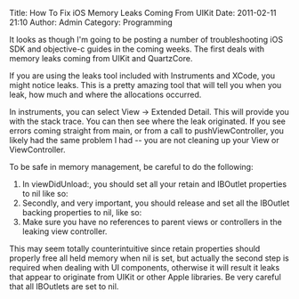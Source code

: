 Title: How To Fix iOS Memory Leaks Coming From UIKit 
Date: 2011-02-11 21:10
Author: Admin
Category: Programming

It looks as though I'm going to be posting a number of troubleshooting
iOS SDK and objective-c guides in the coming weeks. The first deals with
memory leaks coming from UIKit and QuartzCore.

If you are using the leaks tool included with Instruments and XCode, you
might notice leaks. This is a pretty amazing tool that will tell you
when you leak, how much and where the allocations occurred.

In instruments, you can select View -\> Extended Detail. This will
provide you with the stack trace. You can then see where the leak
originated. If you see errors coming straight from main, or from a call
to pushViewController, you likely had the same problem I had -- you are
not cleaning up your View or ViewController.

To be safe in memory management, be careful to do the following:

1.  In viewDidUnload:, you should set all your retain and IBOutlet
    properties to nil like so:
2.  Secondly, and very important, you should release and set all the
    IBOutlet backing properties to nil, like so:
3.  Make sure you have no references to parent views or controllers in
    the leaking view controller.

</p>
This may seem totally counterintuitive since retain properties should
properly free all held memory when nil is set, but actually the second
step is required when dealing with UI components, otherwise it will
result it leaks that appear to originate from UIKit or other Apple
libraries. Be very careful that all IBOutlets are set to nil.
